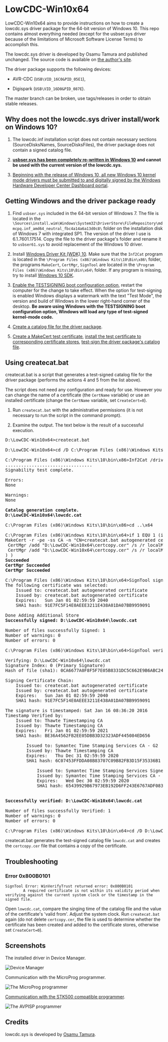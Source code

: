 # LowCDC-Win10x64

LowCDC-Win10x64 aims to provide instructions on how to create a lowcdc.sys driver package for the 64-bit version of Windows 10. This repo contains almost everything needed (except for the usbser.sys driver because of the limitations of Microsoft Software License Terms) to accomplish this.

The lowcdc.sys driver is developed by Osamu Tamura and published unchanged. The source code is available on [the author's site](#credits).

The driver package supports the following devices:

- AVR-CDC (`USB\VID_16C0&PID_05E1`),

- Digispark (`USB\VID_16D0&PID_087E`).

The master branch can be broken, use tags/releases in order to obtain stable releases.

## Why does not the lowcdc.sys driver install/work on Windows 10?

1. The lowcdc.inf installation script does not contain necessary sections (SourceDisksNames, SourceDisksFiles), the driver package does not contain a signed catalog file.

2. **[usbser.sys has been completely re-written in Windows 10](https://techcommunity.microsoft.com/t5/microsoft-usb-blog/what-is-new-with-serial-in-windows-10/ba-p/270855) and cannot be used with the current version of the lowcdc.sys.**

3. [Beginning with the release of Windows 10, all new Windows 10 kernel mode drivers must be submitted to and digitally signed by the Windows Hardware Developer Center Dashboard portal](https://techcommunity.microsoft.com/t5/windows-hardware-certification/driver-signing-changes-in-windows-10/ba-p/364859).

## Getting Windows and the driver package ready

1. Find `usbser.sys` included in the 64-bit version of Windows 7. The file is located in the `\Sources\install.wim\Windows\System32\DriverStore\FileRepository\mdmcpq.inf_amd64_neutral_fbc4a14a6a13d0c8\` folder on the installation disk of Windows 7 with integrated SP1. The version of the driver I use is 6.1.7601.17514. Copy the file to the driver package's folder and rename it to `usbser61.sys` to avoid replacement of the Windows 10 driver.

2. Install [Windows Driver Kit (WDK) 10](https://docs.microsoft.com/en-us/windows-hardware/drivers/download-the-wdk). Make sure that the `Inf2Cat` program is located in the `\Program Files (x86)\Windows Kits\10\Bin\x86\` folder, the programs `MakeCert`, `CertMgr`, `SignTool` are located in the `\Program Files (x86)\Windows Kits\10\Bin\x64\` folder. If any program is missing, try to install [Windows 10 SDK](https://developer.microsoft.com/en-us/windows/downloads/windows-10-sdk/).

3. [Enable the TESTSIGNING boot configuration option](https://docs.microsoft.com/en-us/windows-hardware/drivers/install/the-testsigning-boot-configuration-option), restart the computer for the change to take effect. When the option for test-signing is enabled Windows displays a watermark with the text "Test Mode", the version and build of Windows in the lower right-hand corner of the desktop. **Be aware using Windows with the TESTSIGNING boot configuration option, Windows will load any type of test-signed kernel-mode code.**

4. [Create a catalog file for the driver package](https://docs.microsoft.com/en-us/windows-hardware/drivers/install/creating-a-catalog-file-for-a-pnp-driver-package).

5. [Create a MakeCert test certificate](https://docs.microsoft.com/en-us/windows-hardware/drivers/install/makecert-test-certificate), [install the test certificate to corresponding certificate stores](https://docs.microsoft.com/en-us/windows-hardware/drivers/install/using-certmgr-to-install-test-certificates-on-a-test-computer), [test-sign the driver package's catalog file](https://docs.microsoft.com/en-us/windows-hardware/drivers/install/test-signing-a-driver-package-s-catalog-file).

## Using createcat.bat

createcat.bat is a script that generates a test-signed catalog file for the driver package (performs the actions 4 and 5 from the list above).

The script does not need any configuration and ready for use. However you can change the name of a certificate (the `CertName` variable) or use an installed certificate (change the `CertName` variable, set `CreateCert=0`).

1. Run `createcat.bat` with the administrative permissions (it is not necessary to run the script in the command prompt).

2. Examine the output. The text below is the result of a successful execution.

<pre>
D:\LowCDC-Win10x64>createcat.bat

D:\LowCDC-Win10x64>cd /D C:\Program Files (x86)\Windows Kits\10\Bin\x86

C:\Program Files (x86)\Windows Kits\10\bin\x86>Inf2Cat /driver:"D:\LowCDC-Win10x64" /os:10_X64
.................................
Signability test complete.

Errors:
None

Warnings:
None

<b>Catalog generation complete.
D:\LowCDC-Win10x64\lowcdc.cat</b>

C:\Program Files (x86)\Windows Kits\10\bin\x86>cd ..\x64

C:\Program Files (x86)\Windows Kits\10\bin\x64>if 1 EQU 1 (if not exist "D:\LowCDC-Win10x64\certcopy.cer" (
MakeCert -r -pe -ss CA -n "CN=createcat.bat autogenerated certificate" "D:\LowCDC-Win10x64\certcopy.cer"
 CertMgr /add "D:\LowCDC-Win10x64\certcopy.cer" /s /r localMachine root
 CertMgr /add "D:\LowCDC-Win10x64\certcopy.cer" /s /r localMachine trustedpublisher
) )
<b>Succeeded</b>
<b>CertMgr Succeeded</b>
<b>CertMgr Succeeded</b>

C:\Program Files (x86)\Windows Kits\10\bin\x64>SignTool sign /v /s CA /n "createcat.bat autogenerated certificate" /t http://timestamp.verisign.com/scripts/timstamp.dll "D:\LowCDC-Win10x64\lowcdc.cat"
The following certificate was selected:
    Issued to: createcat.bat autogenerated certificate
    Issued by: createcat.bat autogenerated certificate
    Expires:   Sun Jan 01 02:59:59 2040
    SHA1 hash: 91E7FC5F14E0AEEE3211E438A01DA07BB9959091

Done Adding Additional Store
<b>Successfully signed: D:\LowCDC-Win10x64\lowcdc.cat</b>

Number of files successfully Signed: 1
Number of warnings: 0
Number of errors: 0

C:\Program Files (x86)\Windows Kits\10\bin\x64>SignTool verify /v /pa "D:\LowCDC-Win10x64\lowcdc.cat"

Verifying: D:\LowCDC-Win10x64\lowcdc.cat
Signature Index: 0 (Primary Signature)
Hash of file (sha1): 0CA6677A0F8F5F7E05B8331DC5C662E9B6ABC24C

Signing Certificate Chain:
    Issued to: createcat.bat autogenerated certificate
    Issued by: createcat.bat autogenerated certificate
    Expires:   Sun Jan 01 02:59:59 2040
    SHA1 hash: 91E7FC5F14E0AEEE3211E438A01DA07BB9959091

The signature is timestamped: Sat Jan 16 08:36:20 2016
Timestamp Verified by:
    Issued to: Thawte Timestamping CA
    Issued by: Thawte Timestamping CA
    Expires:   Fri Jan 01 02:59:59 2021
    SHA1 hash: BE36A4562FB2EE05DBB3D32323ADF445084ED656

        Issued to: Symantec Time Stamping Services CA - G2
        Issued by: Thawte Timestamping CA
        Expires:   Thu Dec 31 02:59:59 2020
        SHA1 hash: 6C07453FFDDA08B83707C09B82FB3D15F35336B1

            Issued to: Symantec Time Stamping Services Signer - G4
            Issued by: Symantec Time Stamping Services CA - G2
            Expires:   Wed Dec 30 02:59:59 2020
            SHA1 hash: 65439929B67973EB192D6FF243E6767ADF0834E4


<b>Successfully verified: D:\LowCDC-Win10x64\lowcdc.cat</b>

Number of files successfully Verified: 1
Number of warnings: 0
Number of errors: 0

C:\Program Files (x86)\Windows Kits\10\bin\x64>cd /D D:\LowCDC-Win10x64
</pre>

createcat.bat generates the test-signed catalog file `lowcdc.cat` and creates the `certcopy.cer` file that contains a copy of the certificate.

## Troubleshooting

### Error 0x800B0101

```
SignTool Error: WinVerifyTrust returned error: 0x800B0101
        A required certificate is not within its validity period when verifying against the current system clock or the timestamp in the signed file.
```

Open `lowcdc.cat`, compare the singing time of the catalog file and the value of the certificate's 'valid from'. Adjust the system clock. Run `createcat.bat` again (do not delete `certcopy.cer`, the file is used to determine whether the certificate has been created and added to the certificate stores, otherwise set `CreateCert=0`).

## Screenshots

The installed driver in Device Manager.

![Device Manager](http://artyom.protaskin.ru/storage/lowcdc-win10x64/pictures/device-manager-screenshot-v1016.png)

Communication with the MicroProg programmer.

![The MicroProg programmer](http://artyom.protaskin.ru/storage/lowcdc-win10x64/pictures/microprog-screenshot.png)

[Communication with the STK500 compatible programmer](https://github.com/protaskin/LowCDC-Win10x64/issues/1#issuecomment-261777640).

![The AVPISP programmer](http://artyom.protaskin.ru/storage/lowcdc-win10x64/pictures/avrisp-screenshot.png)

## Credits

lowcdc.sys is developed by [Osamu Tamura](http://www.recursion.jp/prose/avrcdc/).
